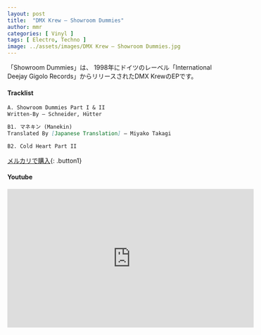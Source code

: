 ```yaml
---
layout: post
title:  "DMX Krew – Showroom Dummies"
author: mmr
categories: [ Vinyl ]
tags: [ Electro, Techno ]
image: ../assets/images/DMX Krew – Showroom Dummies.jpg
---
```


「Showroom Dummies」は、
1998年にドイツのレーベル「International Deejay Gigolo Records」からリリースされたDMX KrewのEPです。


#### Tracklist
```md
A. Showroom Dummies Part I & II
Written-By – Schneider, Hütter

B1. マネキン (Manekin)
Translated By [Japanese Translation] – Miyako Takagi

B2. Cold Heart Part II
```

[メルカリで購入](https://jp.mercari.com/item/m39073656951?afid=6142608987){: .button1}

#### Youtube
<iframe width="560" height="315" src="https://www.youtube.com/embed/GGt0DjAOdZ0?si=BeYTYp2e12PaiEEd" title="YouTube video player" frameborder="0" allow="accelerometer; autoplay; clipboard-write; encrypted-media; gyroscope; picture-in-picture; web-share" referrerpolicy="strict-origin-when-cross-origin" allowfullscreen></iframe>
